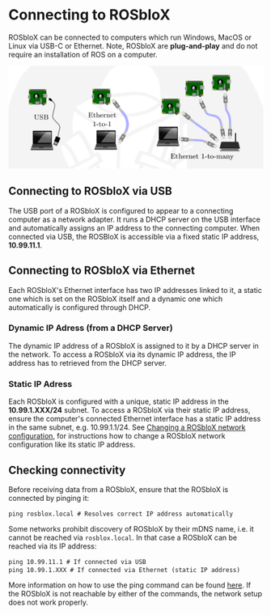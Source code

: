 # Connecting to ROSbloX

ROSbloX can be connected to computers which run Windows, MacOS or Linux via USB-C or Ethernet. Note, ROSbloX are **plug-and-play** and do not require an installation of ROS on a computer.  


![Connecting to ROSbloX](img/wiring.png)

## Connecting to ROSbloX via USB

The USB port of a ROSbloX is configured to appear to a connecting computer as a network adapter. It runs a DHCP server on the USB interface and automatically assigns an IP address to the connecting computer. When connected via USB, the ROSBloX is accessible via a fixed static IP address, **10.99.11.1**. 

## Connecting to ROSbloX via Ethernet 

Each ROSbloX's Ethernet interface has two IP addresses linked to it, a static one which is set on the ROSbloX itself and a dynamic one which automatically is configured through DHCP.

### Dynamic IP Adress (from a DHCP Server)

The dynamic IP address of a ROSbloX is assigned to it by a DHCP server in the network. To access a ROSbloX via its dynamic IP address, the IP address has to retrieved from the DHCP server.

### Static IP Adress

Each ROSbloX is configured with a unique, static IP address in the **10.99.1.XXX/24** subnet. To access a ROSbloX via their static IP address, ensure the computer's connected Ethernet interface has a static IP address in the same subnet, e.g. 10.99.1.1/24. See [Changing a ROSbloX network configuration](./background.md#changing-a-rosblox-network-configuration), for instructions how to change a ROSbloX network configuration like its static IP address.

## Checking connectivity

Before receiving data from a ROSbloX, ensure that the ROSbloX is connected by pinging it:
```
ping rosblox.local # Resolves correct IP address automatically
```

Some networks prohibit discovery of ROSbloX by their mDNS name, i.e. it cannot be reached via ```rosblox.local```. In that case a ROSbloX can be reached via its IP address:
```
ping 10.99.11.1 # If connected via USB
ping 10.99.1.XXX # If connected via Ethernet (static IP address)
```

More information on how to use the ping command can be found [here](https://www.siteground.com/kb/how_to_perform_ping_checks_in_windows_linux_and_mac_os/).  If the ROSbloX is not reachable by either of the commands, the network setup does not work properly.
